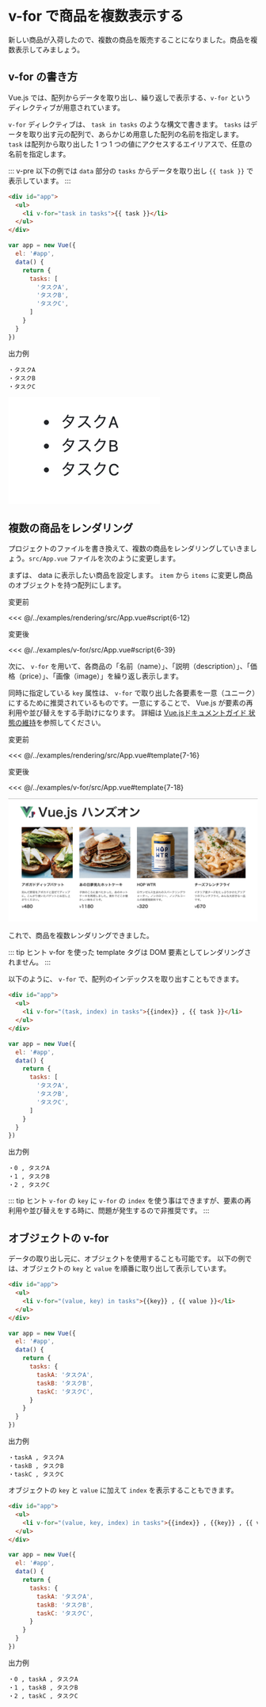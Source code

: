 # v-for で商品を複数表示する

新しい商品が入荷したので、複数の商品を販売することになりました。商品を複数表示してみましょう。

## v-for の書き方

Vue.js では、配列からデータを取り出し、繰り返しで表示する、`v-for` というディレクティブが用意されています。

`v-for` ディレクティブは、 `task in tasks` のような構文で書きます。 `tasks` はデータを取り出す元の配列で、あらかじめ用意した配列の名前を指定します。 `task` は配列から取り出した 1 つ 1 つの値にアクセスするエイリアスで、任意の名前を指定します。

::: v-pre
以下の例では `data` 部分の `tasks` からデータを取り出し `{{ task }}` で表示しています。
:::

```html
<div id="app">
  <ul>
    <li v-for="task in tasks">{{ task }}</li>
  </ul>
</div>
```

```js
var app = new Vue({
  el: '#app',
  data() {
    return {
      tasks: [
        'タスクA',
        'タスクB',
        'タスクC',
      ]
    }
  }
})
```

出力例
```
・タスクA
・タスクB
・タスクC
```

![v-for 構文の出力例](./images/v_for_result1.png)

## 複数の商品をレンダリング
プロジェクトのファイルを書き換えて、複数の商品をレンダリングしていきましょう。`src/App.vue` ファイルを次のように変更します。

まずは、 data に表示したい商品を設定します。 `item` から `items` に変更し商品のオブジェクトを持つ配列にします。

変更前

<<< @/../examples/rendering/src/App.vue#script{6-12}

変更後

<<< @/../examples/v-for/src/App.vue#script{6-39}

次に、 `v-for` を用いて、各商品の「名前（name）」、「説明（description）」、「価格（price）」、「画像（image）」を繰り返し表示します。

同時に指定している `key` 属性は、 `v-for` で取り出した各要素を一意（ユニーク）にするために推奨されているものです。一意にすることで、 Vue.js が要素の再利用や並び替えをする手助けになります。 詳細は [Vue.jsドキュメントガイド 状態の維持](https://v3.ja.vuejs.org/guide/list.html#%E7%8A%B6%E6%85%8B%E3%81%AE%E7%B6%AD%E6%8C%81 "Vue.jsドキュメントガイド 状態の維持")を参照してください。  

変更前

<<< @/../examples/rendering/src/App.vue#template{7-16}

変更後

<<< @/../examples/v-for/src/App.vue#template{7-18}

![複数の商品をレンダリングの出力例](./images/v_for_result2.png)

これで、商品を複数レンダリングできました。

::: tip ヒント
v-for を使った template タグは DOM 要素としてレンダリングされません。
:::

以下のように、 `v-for` で、配列のインデックスを取り出すこともできます。

```html
<div id="app">
  <ul>
    <li v-for="(task, index) in tasks">{{index}} , {{ task }}</li>
  </ul>
</div>
```

```js
var app = new Vue({
  el: '#app',
  data() {
    return {
      tasks: [
        'タスクA',
        'タスクB',
        'タスクC',
      ]
    }
  }
})
```

出力例
```
・0 , タスクA
・1 , タスクB
・2 , タスクC
```

::: tip ヒント
`v-for` の `key` に `v-for` の `index` を使う事はできますが、要素の再利用や並び替えをする時に、問題が発生するので非推奨です。
:::

## オブジェクトの v-for
データの取り出し元に、オブジェクトを使用することも可能です。
以下の例では、オブジェクトの `key` と `value` を順番に取り出して表示しています。

```html
<div id="app">
  <ul>
    <li v-for="(value, key) in tasks">{{key}} , {{ value }}</li>
  </ul>
</div>
```

```js
var app = new Vue({
  el: '#app',
  data() {
    return {
      tasks: {
        taskA: 'タスクA',
        taskB: 'タスクB',
        taskC: 'タスクC',
      }
    }
  }
})
```

出力例
```
・taskA , タスクA
・taskB , タスクB
・taskC , タスクC
```

オブジェクトの `key` と `value` に加えて `index` を表示することもできます。

```html
<div id="app">
  <ul>
    <li v-for="(value, key, index) in tasks">{{index}} , {{key}} , {{ value }}</li>
  </ul>
</div>
```

```js
var app = new Vue({
  el: '#app',
  data() {
    return {
      tasks: {
        taskA: 'タスクA',
        taskB: 'タスクB',
        taskC: 'タスクC',
      }
    }
  }
})
```

出力例
```
・0 , taskA , タスクA
・1 , taskB , タスクB
・2 , taskC , タスクC
```